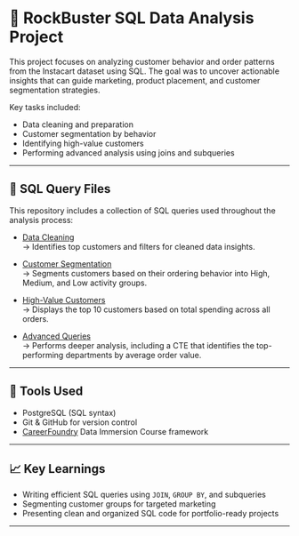 # 🛒 RockBuster SQL Data Analysis Project

This project focuses on analyzing customer behavior and order patterns from the Instacart dataset using SQL. The goal was to uncover actionable insights that can guide marketing, product placement, and customer segmentation strategies.

Key tasks included:
- Data cleaning and preparation
- Customer segmentation by behavior
- Identifying high-value customers
- Performing advanced analysis using joins and subqueries

---

## 📂 SQL Query Files

This repository includes a collection of SQL queries used throughout the analysis process:

- [Data Cleaning](sql_queries/data_cleaning.sql)  
  → Identifies top customers and filters for cleaned data insights.

- [Customer Segmentation](sql_queries/customer_segmentation.sql)  
  → Segments customers based on their ordering behavior into High, Medium, and Low activity groups.

- [High-Value Customers](sql_queries/high_value_customers.sql)  
  → Displays the top 10 customers based on total spending across all orders.

- [Advanced Queries](sql_queries/advanced_queries.sql)  
  → Performs deeper analysis, including a CTE that identifies the top-performing departments by average order value.

---

## 🔧 Tools Used
- PostgreSQL (SQL syntax)
- Git & GitHub for version control
- [CareerFoundry](https://careerfoundry.com/) Data Immersion Course framework

---

## 📈 Key Learnings
- Writing efficient SQL queries using `JOIN`, `GROUP BY`, and subqueries
- Segmenting customer groups for targeted marketing
- Presenting clean and organized SQL code for portfolio-ready projects

---

